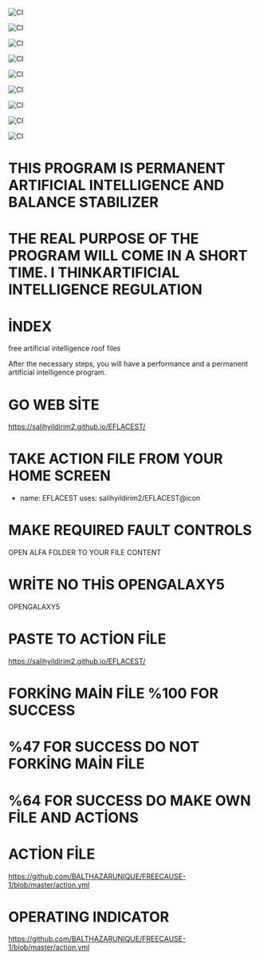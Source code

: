 ![CI](https://github.com/salihyildirim2/EFLACEST/workflows/CI/badge.svg?branch=circleci-project-setup)

![CI](https://github.com/salihyildirim2/EFLACEST/workflows/CI/badge.svg?branch=master)

![CI](https://github.com/salihyildirim2/EFLACEST/workflows/CI/badge.svg?branch=salihyildirim2-patch-1)

![CI](https://github.com/salihyildirim2/EFLACEST/workflows/CI/badge.svg?branch=salihyildirim2-patch-2)

![CI](https://github.com/salihyildirim2/EFLACEST/workflows/CI/badge.svg?branch=salihyildirim2-patch2)

![CI](https://github.com/salihyildirim2/EFLACEST/workflows/CI/badge.svg?branch=salihyildirim2-patch2-1)

![CI](https://github.com/salihyildirim2/EFLACEST/workflows/CI/badge.svg?branch=restyled%2Fsalihyildirim2-patch-2)

![CI](https://github.com/salihyildirim2/EFLACEST/workflows/CI/badge.svg?branch=restyled%2Fsalihyildirim2-patch2)

![CI](https://github.com/salihyildirim2/EFLACEST/workflows/CI/badge.svg?branch=restyled%2Fsalihyildirim2-patch2-1)

# THIS PROGRAM IS PERMANENT ARTIFICIAL INTELLIGENCE AND BALANCE STABILIZER
# THE REAL PURPOSE OF THE PROGRAM WILL COME IN A SHORT TIME. I THINK ​​ARTIFICIAL INTELLIGENCE REGULATION
# İNDEX
free artificial intelligence roof files

After the necessary steps, you will have a performance and a permanent artificial intelligence program.

# GO WEB SİTE
https://salihyildirim2.github.io/EFLACEST/
# TAKE ACTION FILE FROM YOUR HOME SCREEN

- name: EFLACEST
  uses: salihyildirim2/EFLACEST@icon
  
  
# MAKE REQUIRED FAULT CONTROLS

OPEN ALFA FOLDER TO YOUR FILE CONTENT  

# WRİTE NO THİS OPENGALAXY5

OPENGALAXY5

# PASTE TO ACTİON FİLE 

https://salihyildirim2.github.io/EFLACEST/
                                                   						   
# FORKİNG MAİN FİLE %100 FOR SUCCESS

# %47 FOR SUCCESS DO NOT FORKİNG MAİN FİLE

# %64 FOR SUCCESS DO MAKE OWN FİLE AND ACTİONS

# ACTİON FİLE

https://github.com/BALTHAZARUNIQUE/FREECAUSE-1/blob/master/action.yml 

# OPERATING INDICATOR

https://github.com/BALTHAZARUNIQUE/FREECAUSE-1/blob/master/action.yml
